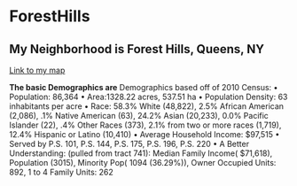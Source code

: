 # ForestHills
## My Neighborhood is Forest Hills, Queens, NY


[Link to my map](https://github.com/Greg51697/hello-world/blob/master/map%20(1).geojson)

**The basic Demographics are**
Demographics based off of 2010 Census: 
•	Population: 86,364
•	Area:1328.22 acres, 537.51 ha
•	Population Density: 63 inhabitants per acre
•	Race: 58.3% White (48,822), 2.5% African American (2,086), .1% Native American (63), 24.2% Asian (20,233), 0.0% Pacific Islander (22), .4% Other Races (373), 2.1% from two or more races (1,719), 12.4% Hispanic or Latino (10,410) 
•	Average Household Income: $97,515
•	Served by P.S. 101, P.S. 144, P.S. 175, P.S. 196, P.S. 220
•	A Better Understanding: (pulled from tract 741): Median Family Income( $71,618), Population (3015), Minority Pop( 1094 (36.29%)), Owner Occupied Units: 892, 1 to 4 Family Units: 262

